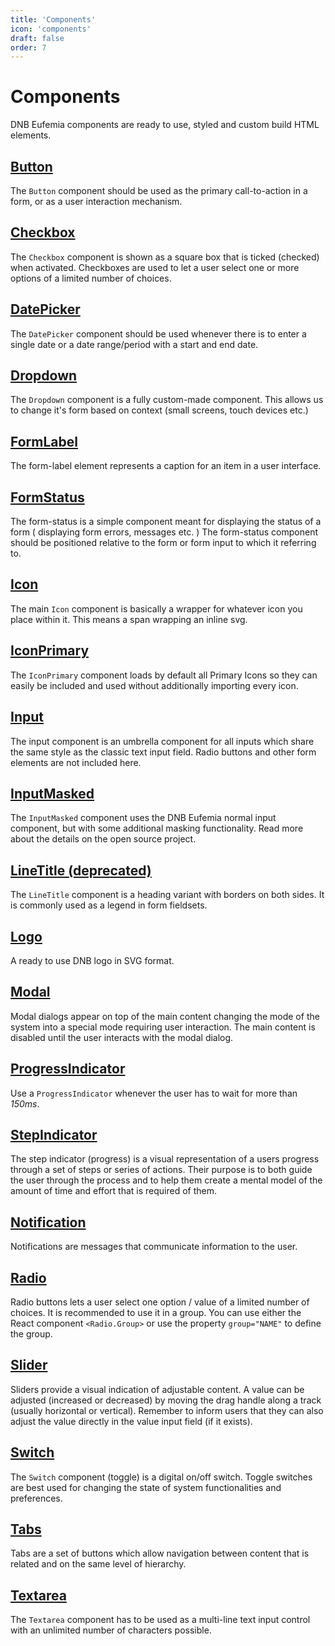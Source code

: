 ```yaml
---
title: 'Components'
icon: 'components'
draft: false
order: 7
---
```


# Components

DNB Eufemia components are ready to use, styled and custom build HTML elements.

## [Button](/uilib/components/button)

The `Button` component should be used as the primary call-to-action in a form, or as a user interaction mechanism.

## [Checkbox](/uilib/components/checkbox)

The `Checkbox` component is shown as a square box that is ticked (checked) when activated.
Checkboxes are used to let a user select one or more options of a limited number of choices.

## [DatePicker](/uilib/components/date-picker)

The `DatePicker` component should be used whenever there is to enter a single date or a date range/period with a start and end date.

## [Dropdown](/uilib/components/dropdown)

The `Dropdown` component is a fully custom-made component. This allows us to change it's form based on context (small screens, touch devices etc.)

## [FormLabel](/uilib/components/form-label)

The form-label element represents a caption for an item in a user interface.

## [FormStatus](/uilib/components/form-status)

The form-status is a simple component meant for displaying the status of a form ( displaying form errors, messages etc. ) The form-status component should be positioned relative to the form or form input to which it referring to.

## [Icon](/uilib/components/icon)

The main `Icon` component is basically a wrapper for whatever icon you place within it. This means a span wrapping an inline svg.

## [IconPrimary](/uilib/components/icon-primary)

The `IconPrimary` component loads by default all Primary Icons so they can easily be included and used without additionally importing every icon.

## [Input](/uilib/components/input)

The input component is an umbrella component for all inputs which share the same style as the classic text input field. Radio buttons and other form elements are not included here.

## [InputMasked](/uilib/components/input-masked)

The `InputMasked` component uses the DNB Eufemia normal input component, but with some additional masking functionality. Read more about the details on the open source project.

## [LineTitle (deprecated)](/uilib/components/line-title)

The `LineTitle` component is a heading variant with borders on both sides. It is commonly used as a legend in form fieldsets.

## [Logo](/uilib/components/logo)

A ready to use DNB logo in SVG format.

## [Modal](/uilib/components/modal)

Modal dialogs appear on top of the main content changing the mode of the system into a special mode requiring user interaction. The main content is disabled until the user interacts with the modal dialog.

## [ProgressIndicator](/uilib/components/progress-indicator)

Use a `ProgressIndicator` whenever the user has to wait for more than _150ms_.

## [StepIndicator](/uilib/components/step-indicator)

The step indicator (progress) is a visual representation of a users progress through a set of steps or series of actions. Their purpose is to both guide the user through the process and to help them create a mental model of the amount of time and effort that is required of them.

## [Notification](/uilib/components/notification)

Notifications are messages that communicate information to the user.

## [Radio](/uilib/components/radio)

Radio buttons lets a user select one option / value of a limited number of choices. It is recommended to use it in a group. You can use either the React component `<Radio.Group>` or use the property `group="NAME"` to define the group.

## [Slider](/uilib/components/slider)

Sliders provide a visual indication of adjustable content. A value can be adjusted (increased or decreased) by moving the drag handle along a track (usually horizontal or vertical). Remember to inform users that they can also adjust the value directly in the value input field (if it exists).

## [Switch](/uilib/components/switch)

The `Switch` component (toggle) is a digital on/off switch. Toggle switches are best used for changing the state of system functionalities and preferences.

## [Tabs](/uilib/components/tabs)

Tabs are a set of buttons which allow navigation between content that is related and on the same level of hierarchy.

## [Textarea](/uilib/components/textarea)

The `Textarea` component has to be used as a multi-line text input control with an unlimited number of characters possible.
